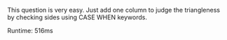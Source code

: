 This question is very easy. Just add one column to judge the triangleness by checking sides using CASE WHEN keywords.

Runtime: 516ms
